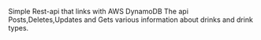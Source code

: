 Simple Rest-api that links with AWS DynamoDB
The api Posts,Deletes,Updates and Gets various information about drinks and drink types.
